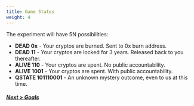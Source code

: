 ```yaml
---
title: Game States
weight: 4
---
```


The experiment will have 5N possibilities:

* **DEAD 0x** - Your cryptos are burned. Sent to 0x burn address.
* **DEAD 11** - Your cryptos are locked for 3 years. Released back to you thereafter.
* **ALIVE 110** - Your cryptos are spent. No public accountability.
* **ALIVE 1001** - Your cryptos are spent. With public accountability.
* **QSTATE 101110001** - An unknown mystery outcome, even to us at this time.

##### [Next > Goals](#goals)